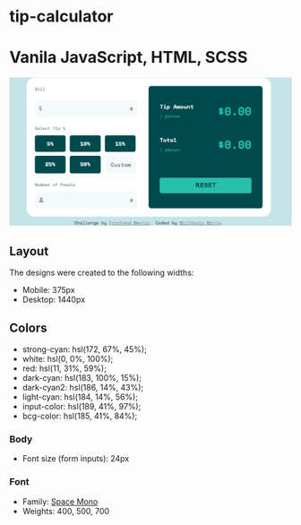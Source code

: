 # tip-calculator
# Vanila JavaScript, HTML, SCSS

![Tip Calculator APP](/img/screen.png 'Tip Calculator APP')

## Layout

The designs were created to the following widths:

- Mobile: 375px
- Desktop: 1440px

## Colors

- strong-cyan: hsl(172, 67%, 45%);
- white: hsl(0, 0%, 100%);
- red: hsl(11, 31%, 59%);
- dark-cyan: hsl(183, 100%, 15%);
- dark-cyan2: hsl(186, 14%, 43%);
- light-cyan: hsl(184, 14%, 56%);
- input-color: hsl(189, 41%, 97%);
- bcg-color: hsl(185, 41%, 84%);

### Body

- Font size (form inputs): 24px

### Font

- Family: [Space Mono](https://fonts.google.com/specimen/Space+Mono)
- Weights: 400, 500, 700
